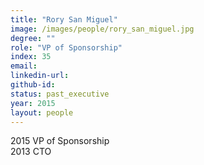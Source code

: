 ```yaml
---
title: "Rory San Miguel"
image: /images/people/rory_san_miguel.jpg
degree: ""
role: "VP of Sponsorship"
index: 35
email:
linkedin-url:
github-id:
status: past_executive
year: 2015
layout: people
---
```

2015 VP of Sponsorship
<br>2013 CTO

